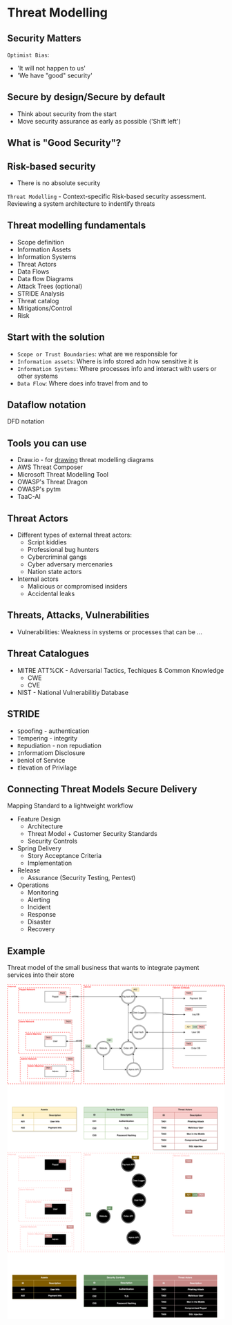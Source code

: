 # Threat Modelling

## Security Matters

`Optimist Bias`:

- 'It will not happen to us'
- 'We have "good" security'

## Secure by design/Secure by default

- Think about security from the start
- Move security assurance as early as possible ('Shift left')

## What is "Good Security"?

## Risk-based security

- There is no absolute security

`Threat Modelling` - Context-specific Risk-based security assessment. Reviewing a system architecture to indentify threats

## Threat modelling fundamentals

- Scope definition
- Information Assets
- Information Systems
- Threat Actors
- Data Flows
- Data flow Diagrams
- Attack Trees (optional)
- STRIDE Analysis
- Threat catalog
- Mitigations/Control
- Risk

## Start with the solution

- `Scope or Trust Boundaries`: what are we responsible for
- `Information assets`: Where is info stored adn how sensitive it is
- `Information Systems`: Where processes info and interact with users or other systems
- `Data Flow`: Where does info travel from and to

## Dataflow notation

DFD notation

## Tools you can use

- Draw.io - for [drawing](https://www.drawio.com/blog/threat-modelling) threat modelling diagrams
- AWS Threat Composer
- Microsoft Threat Modelling Tool
- OWASP's Threat Dragon
- OWASP's pytm
- TaaC-AI

## Threat Actors

- Different types of external threat actors:
  - Script kiddies
  - Professional bug hunters
  - Cybercriminal gangs
  - Cyber adversary mercenaries
  - Nation state actors
- Internal actors
  - Malicious or compromised insiders
  - Accidental leaks

## Threats, Attacks, Vulnerabilities

- Vulnerabilities: Weakness in systems or processes that can be ...

## Threat Catalogues

- MITRE ATT%CK - Adversarial Tactics, Techiques & Common Knowledge
  - CWE
  - CVE
- NIST - National Vulnerabilitiy Database

## STRIDE

- `S`poofing - authentication
- `T`empering - integrity
- `R`epudiation - non repudiation
- `I`nformatiom Disclosure
- `D`eniol of Service
- `E`levation of Privilage

## Connecting Threat Models Secure Delivery

Mapping Standard to a lightweight workflow

- Feature Design
  - Architecture
  - Threat Model + Customer Security Standards
  - Security Controls
- Spring Delivery
  - Story Acceptance Criteria
  - Implementation
- Release
  - Assurance (Security Testing, Pentest)
- Operations
  - Monitoring
  - Alerting
  - Incident
  - Response
  - Disaster
  - Recovery



## Example

Threat model of the small business that wants to integrate payment services into their store

![](img/threatmodel-light.drawio.svg#only-light)
![](img/threatmodel-dark.drawio.svg#only-dark)
